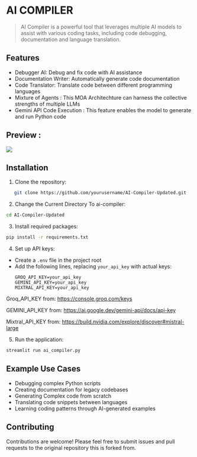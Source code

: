 # AI COMPILER

>AI Compiler is a powerful tool that leverages multiple AI models to assist with various coding tasks, including code debugging, documentation and language translation.

## Features

- Debugger AI: Debug and fix code with AI assistance
- Documentation Writer: Automatically generate code documentation
- Code Translator: Translate code between different programming languages
- Mixture of Agents : This MOA  Architechture can harness the collective strengths of multiple LLMs
- Gemini API Code Execution : This feature enables the model to generate and run Python code 
## Preview :


![](Examples/p1.png)

## Installation

1. Clone the repository:
 ```bash
    git clone https://github.com/yourusername/AI-Compiler-Updated.git
 ```
2. Change the Current Directory To ai-compiler:
 ``` bash
cd AI-Compiler-Updated
 ```
3. Install required packages:
 ```bash
pip install -r requirements.txt
 ```
4. Set up API keys:
- Create a `.env` file in the project root
- Add the following lines, replacing `your_api_key` with actual keys:
  ```
  GROQ_API_KEY=your_api_key
  GEMINI_API_KEY=your_api_key
  MIXTRAL_API_KEY=your_api_key
  ```
 Groq_API_KEY from: https://console.groq.com/keys

 GEMINI_API_KEY from: https://ai.google.dev/gemini-api/docs/api-key

 Mixtral_API_KEY from: https://build.nvidia.com/explore/discover#mistral-large

5. Run the application:
 ```bash
streamlit run ai_compiler.py
 ```

## Example Use Cases

- Debugging complex Python scripts
- Creating documentation for legacy codebases
- Generating Complex code from scratch
- Translating code snippets between languages
- Learning coding patterns through AI-generated examples

## Contributing

Contributions are welcome! Please feel free to submit issues and pull requests to the original repository this is forked from.
